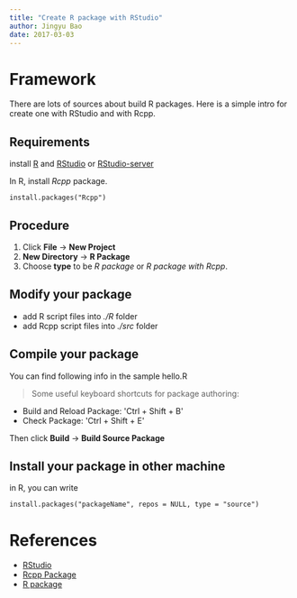 ```yaml
---
title: "Create R package with RStudio"
author: Jingyu Bao
date: 2017-03-03
---
```


# Framework

There are lots of sources about build R packages. Here is a simple intro for create one with RStudio and with Rcpp.

## Requirements

install [R](https://www.r-project.org/) and [RStudio](https://www.rstudio.com/) or [RStudio-server](https://www.rstudio.com/products/rstudio/download-server/)

In R, install _Rcpp_ package.
```
install.packages("Rcpp")
```

## Procedure

1. Click **File** -> **New Project**
2. **New Directory** -> **R Package**
3. Choose **type** to be _R package_ or _R package with Rcpp_.

## Modify your package

* add R script files into _./R_ folder
* add Rcpp script files into _./src_ folder

## Compile your package

You can find following info in the sample hello.R
>   Some useful keyboard shortcuts for package authoring:
*   Build and Reload Package:  'Ctrl + Shift + B'
*   Check Package:             'Ctrl + Shift + E'

Then click **Build** -> **Build Source Package**

## Install your package in other machine

in R, you can write
```
install.packages("packageName", repos = NULL, type = "source")
```
# References

* [RStudio](https://support.rstudio.com/hc/en-us/articles/200486488-Developing-Packages-with-RStudio)
* [Rcpp Package](https://support.rstudio.com/hc/en-us/articles/200486088-Using-Rcpp-with-RStudio)
* [R package](http://r-pkgs.had.co.nz/)
